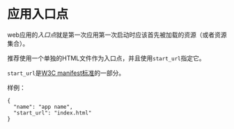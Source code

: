 # 应用入口点

web应用的*入口点*就是第一次应用第一次启动时应该首先被加载的资源（或者资源集合）。

推荐使用一个单独的HTML文件作为入口点，并且使用`start_url`指定它。

`start_url`是[W3C manifest标准](https://w3c.github.io/manifest/#start_url-member)的一部分。

样例：

    {
      "name": "app name",
      "start_url": "index.html"
    }


